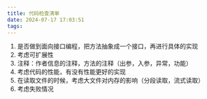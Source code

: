 ```yaml
---
title: 代码检查清单
date: 2024-07-17 17:03:51
tags:
---
```


1. 是否做到面向接口编程，把方法抽象成一个接口，再进行具体的实现
2. 考虑可扩展性
3. 注释：作者信息的注释，方法的注释（出参，入参，异常，功能）
4. 考虑代码的性能，有没有性能更好的实现
5. 在读取文件的时候，考虑大文件对内存的影响（分段读取，流式读取）
6. 考虑失败情况

